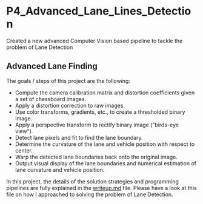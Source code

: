 # P4_Advanced_Lane_Lines_Detection
Created a new advanced Computer Vision based pipeline to tackle the problem of Lane Detection

## Advanced Lane Finding

The goals / steps of this project are the following:

* Compute the camera calibration matrix and distortion coefficients given a set of chessboard images.
* Apply a distortion correction to raw images.
* Use color transforms, gradients, etc., to create a thresholded binary image.
* Apply a perspective transform to rectify binary image ("birds-eye view").
* Detect lane pixels and fit to find the lane boundary.
* Determine the curvature of the lane and vehicle position with respect to center.
* Warp the detected lane boundaries back onto the original image.
* Output visual display of the lane boundaries and numerical estimation of lane curvature and vehicle position.

In this project, the details of the solution strategies and programming pipelines are fully explained in the [writeup.md](./writeup.md) file. Please have a look at this file on how I approached to solving the problem of Lane Detection.
